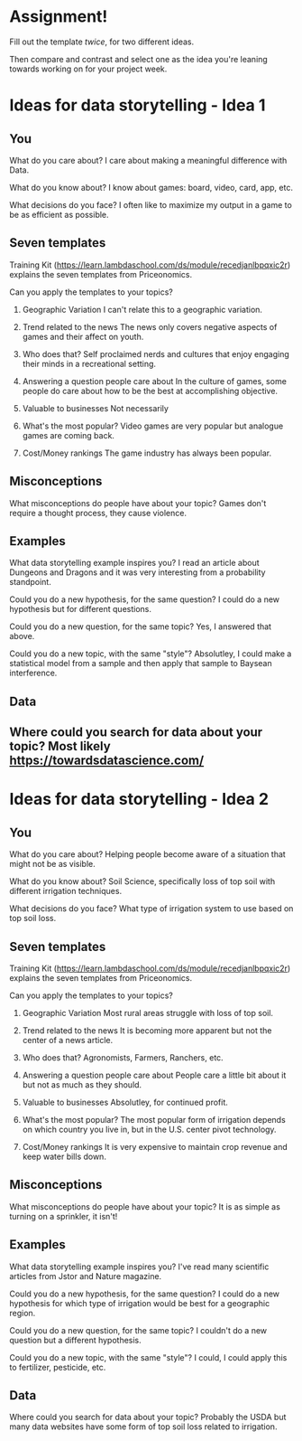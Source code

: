# Assignment!

Fill out the template *twice*, for two different ideas.

Then compare and contrast and select one as the idea you're leaning towards
working on for your project week.


# Ideas for data storytelling - Idea 1

## You

What do you care about?
  I care about making a meaningful difference with Data. 

What do you know about?
  I know about games: board, video, card, app, etc. 

What decisions do you face?
  I often like to maximize my output in a game to be as efficient as possible. 

## Seven templates

Training Kit (https://learn.lambdaschool.com/ds/module/recedjanlbpqxic2r) explains the seven templates from Priceonomics.

Can you apply the templates to your topics? 

1. Geographic Variation
    I can't relate this to a geographic variation. 

2. Trend related to the news
    The news only covers negative aspects of games and their affect on youth. 

3. Who does that?
    Self proclaimed nerds and cultures that enjoy engaging their minds in a recreational setting. 

4. Answering a question people care about
    In the culture of games, some people do care about how to be the best at accomplishing objective. 

5. Valuable to businesses
    Not necessarily

6. What's the most popular?
    Video games are very popular but analogue games are coming back. 

7. Cost/Money rankings
    The game industry has always been popular. 

## Misconceptions

What misconceptions do people have about your topic?
    Games don't require a thought process, they cause violence. 

## Examples

What data storytelling example inspires you?
    I read an article about Dungeons and Dragons and it was very interesting from a probability standpoint. 

Could you do a new hypothesis, for the same question?
    I could do a new hypothesis but for different questions. 

Could you do a new question, for the same topic?
    Yes, I answered that above. 

Could you do a new topic, with the same "style"?
    Absolutley, I could make a statistical model from a sample and then apply that sample to Baysean interference. 

## Data

Where could you search for data about your topic?
    Most likely https://towardsdatascience.com/
--- 

# Ideas for data storytelling - Idea 2

## You

What do you care about?
    Helping people become aware of a situation that might not be as visible. 

What do you know about?
    Soil Science, specifically loss of top soil with different irrigation techniques. 

What decisions do you face?
    What type of irrigation system to use based on top soil loss. 

## Seven templates

Training Kit (https://learn.lambdaschool.com/ds/module/recedjanlbpqxic2r) explains the seven templates from Priceonomics.

Can you apply the templates to your topics? 

1. Geographic Variation
    Most rural areas struggle with loss of top soil. 

2. Trend related to the news
    It is becoming more apparent but not the center of a news article. 

3. Who does that?
    Agronomists, Farmers, Ranchers, etc. 

4. Answering a question people care about
    People care a little bit about it but not as much as they should. 

5. Valuable to businesses
    Absolutley, for continued profit. 

6. What's the most popular?
    The most popular form of irrigation depends on which country you live in, but in the U.S. center pivot technology. 

7. Cost/Money rankings
    It is very expensive to maintain crop revenue and keep water bills down. 

## Misconceptions

What misconceptions do people have about your topic?
    It is as simple as turning on a sprinkler, it isn't!

## Examples

What data storytelling example inspires you?
    I've read many scientific articles from Jstor and Nature magazine. 

Could you do a new hypothesis, for the same question?
    I could do a new hypothesis for which type of irrigation would be best for a geographic region. 

Could you do a new question, for the same topic?
    I couldn't do a new question but a different hypothesis. 

Could you do a new topic, with the same "style"?
    I could, I could apply this to fertilizer, pesticide, etc. 

## Data

Where could you search for data about your topic?
    Probably the USDA but many data websites have some form of top soil loss related to irrigation. 
